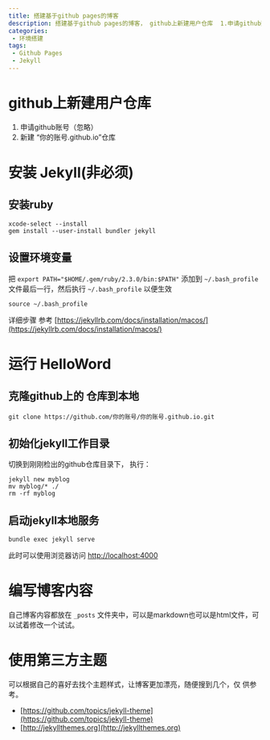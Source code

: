 ```yaml
---
title: 搭建基于github pages的博客
description: 搭建基于github pages的博客， github上新建用户仓库  1.申请github账号（忽略）2.新建 “你的账号.github.io”仓库
categories:
 - 环境搭建
tags:
 - Github Pages
 - Jekyll
---
```



# github上新建用户仓库
1. 申请github账号（忽略）
2. 新建 “你的账号.github.io”仓库

# 安装 Jekyll(非必须)

## 安装ruby

```shell
xcode-select --install
gem install --user-install bundler jekyll
```

## 设置环境变量

把 ` export PATH="$HOME/.gem/ruby/2.3.0/bin:$PATH" ` 添加到 ` ~/.bash_profile ` 文件最后一行，然后执行 ` ~/.bash_profile ` 以便生效

```shell
source ~/.bash_profile
```

 详细步骤  参考 [https://jekyllrb.com/docs/installation/macos/](https://jekyllrb.com/docs/installation/macos/)

#   运行 HelloWord

## 克隆github上的 仓库到本地
```shell
git clone https://github.com/你的账号/你的账号.github.io.git
```

## 初始化jekyll工作目录

切换到刚刚检出的github仓库目录下，  执行：
```shell
jekyll new myblog
mv myblog/* ./ 
rm -rf myblog
```

## 启动jekyll本地服务

```shell
bundle exec jekyll serve
```
此时可以使用浏览器访问 [http://localhost:4000](http://localhost:4000)

# 编写博客内容

自己博客内容都放在 `_posts` 文件夹中，可以是markdown也可以是html文件，可以试着修改一个试试。

# 使用第三方主题

 可以根据自己的喜好去找个主题样式，让博客更加漂亮，随便搜到几个，仅 供参考。
- [https://github.com/topics/jekyll-theme](https://github.com/topics/jekyll-theme)
- [http://jekyllthemes.org](http://jekyllthemes.org)

